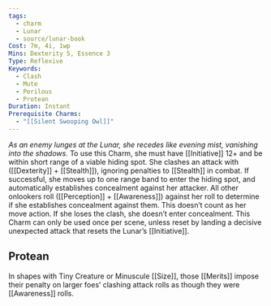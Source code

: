 ```yaml
---
tags:
  - charm
  - Lunar
  - source/lunar-book
Cost: 7m, 4i, 1wp
Mins: Dexterity 5, Essence 3
Type: Reflexive
Keywords:
  - Clash
  - Mute
  - Perilous
  - Protean
Duration: Instant
Prerequisite Charms:
  - "[[Silent Swooping Owl]]"
---
```

*As an enemy lunges at the Lunar, she recedes like evening mist, vanishing into the shadows.*
To use this Charm, she must have [[Initiative]] 12+ and be within short range of a viable hiding spot. She clashes an attack with ([[Dexterity]] + [[Stealth]]), ignoring penalties to [[Stealth]] in combat. If successful, she moves up to one range band to enter the hiding spot, and automatically establishes concealment against her attacker. All other onlookers roll ([[Perception]] + [[Awareness]]) against her roll to determine if she establishes concealment against them. This doesn’t count as her move action. If she loses the clash, she doesn’t enter concealment. This Charm can only be used once per scene, unless reset by landing a decisive unexpected attack that resets the Lunar’s [[Initiative]]. 
## Protean 

In shapes with Tiny Creature or Minuscule [[Size]], those [[Merits]] impose their penalty on larger foes’ clashing attack rolls as though they were [[Awareness]] rolls.